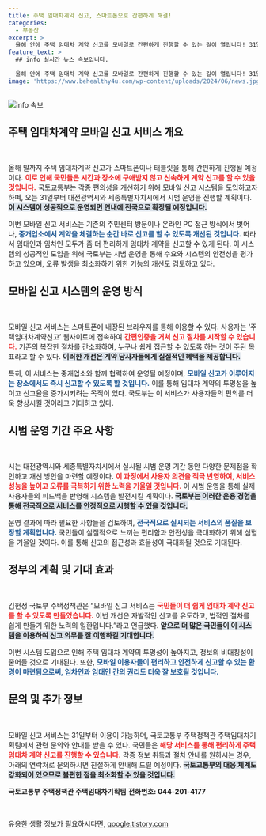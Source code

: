 ```yaml
---
title: 주택 임대차계약 신고, 스마트폰으로 간편하게 해결!
categories:
  - 부동산
excerpt: >
  올해 안에 주택 임대차 계약 신고를 모바일로 간편하게 진행할 수 있는 길이 열립니다! 31일부터 대전과 세종에서 시범 운영된 후 전국 확대 예정, 더 이상 주민센터 방문 없이 스마트폰으로 즉시 신고하세요!
feature_text: >
  ## info 실시간 뉴스 속보입니다.

  올해 안에 주택 임대차 계약 신고를 모바일로 간편하게 진행할 수 있는 길이 열립니다! 31일부터 대전과 세종에서 시범 운영된 후 전국 확대 예정, 더 이상 주민센터 방문 없이 스마트폰으로 즉시 신고하세요!
image: 'https://www.behealthy4u.com/wp-content/uploads/2024/06/news.jpg'
---
```


<p><img src="https://www.behealthy4u.com/wp-content/uploads/2024/06/news.jpg" alt="info 속보" /></p>

<h2 data-ke-size="size26">주택 임대차계약 모바일 신고 서비스 개요</h2>

<p data-ke-size="size16">&nbsp;</p>

<p>올해 말까지 주택 임대차계약 신고가 스마트폰이나 태블릿을 통해 간편하게 진행될 예정이다. <b><span style="color: #ee2323;">이로 인해 국민들은 시간과 장소에 구애받지 않고 신속하게 계약 신고를 할 수 있을 것입니다.</span></b> 국토교통부는 각종 편의성을 개선하기 위해 모바일 신고 시스템을 도입하고자 하며, 오는 31일부터 대전광역시와 세종특별자치시에서 시범 운영을 진행할 계획이다. <b><span style="background-color: #21538527;">이 시스템이 성공적으로 운영되면 연내에 전국으로 확장될 예정입니다.</span></b></p>

<p>이번 모바일 신고 서비스는 기존의 주민센터 방문이나 온라인 PC 접근 방식에서 벗어나, <b><span style="color: #1a5490;">중개업소에서 계약을 체결하는 순간 바로 신고를 할 수 있도록 개선된 것입니다.</span></b> 따라서 임대인과 임차인 모두가 좀 더 편리하게 임대차 계약을 신고할 수 있게 된다. 이 시스템의 성공적인 도입을 위해 국토부는 시범 운영을 통해 수요와 시스템의 안전성을 평가하고 있으며, 오류 발생을 최소화하기 위한 기능의 개선도 검토하고 있다.</p>

<h2 data-ke-size="size26">모바일 신고 시스템의 운영 방식</h2>

<p data-ke-size="size16">&nbsp;</p>

<p>모바일 신고 서비스는 스마트폰에 내장된 브라우저를 통해 이용할 수 있다. 사용자는 ‘주택임대차계약신고’ 웹사이트에 접속하여 <b><span style="color: #ee2323;">간편인증을 거쳐 신고 절차를 시작할 수 있습니다.</span></b> 기존의 복잡한 절차를 간소화하여, 누구나 쉽게 접근할 수 있도록 하는 것이 주된 목표라고 할 수 있다. <b><span style="background-color: #21538527;">이러한 개선은 계약 당사자들에게 실질적인 혜택을 제공합니다.</span></b></p>

<p>특히, 이 서비스는 중개업소와 함께 협력하여 운영될 예정이며, <b><span style="color: #1a5490;">모바일 신고가 이루어지는 장소에서도 즉시 신고할 수 있도록 할 것입니다.</span></b> 이를 통해 임대차 계약의 투명성을 높이고 신고율을 증가시키려는 목적이 있다. 국토부는 이 서비스가 사용자들의 편의를 더욱 향상시킬 것이라고 기대하고 있다.</p>

<h2 data-ke-size="size26">시범 운영 기간 주요 사항</h2>

<p data-ke-size="size16">&nbsp;</p>

<p>시는 대전광역시와 세종특별자치시에서 실시될 시범 운영 기간 동안 다양한 문제점을 확인하고 개선 방안을 마련할 예정이다. <b><span style="color: #ee2323;">이 과정에서 사용자 의견을 적극 반영하여, 서비스 성능을 높이고 오류를 극복하기 위한 노력을 기울일 것입니다.</span></b> 이 시범 운영을 통해 실제 사용자들의 피드백을 반영해 시스템을 발전시킬 계획이다. <b><span style="background-color: #21538527;">국토부는 이러한 운용 경험을 통해 전국적으로 서비스를 안정적으로 시행할 수 있을 것입니다.</span></b></p>

<p>운영 결과에 따라 필요한 사항들을 검토하여, <b><span style="color: #1a5490;">전국적으로 실시되는 서비스의 품질을 보장할 계획입니다.</span></b> 국민들이 실질적으로 느끼는 편리함과 안전성을 극대화하기 위해 심혈을 기울일 것이다. 이를 통해 신고의 접근성과 효율성이 극대화될 것으로 기대된다.</p>

<h2 data-ke-size="size26">정부의 계획 및 기대 효과</h2>

<p data-ke-size="size16">&nbsp;</p>

<p>김헌정 국토부 주택정책관은 “모바일 신고 서비스는 <b><span style="color: #ee2323;">국민들이 더 쉽게 임대차 계약 신고를 할 수 있도록 만들었습니다.</span></b> 이번 개선은 자발적인 신고를 유도하고, 법적인 절차를 쉽게 만들기 위한 노력의 일환입니다.”라고 언급했다. <b><span style="background-color: #21538527;">앞으로 더 많은 국민들이 이 시스템을 이용하여 신고 의무를 잘 이행하길 기대합니다.</span></b></p>

<p>이번 시스템 도입으로 인해 주택 임대차 계약의 투명성이 높아지고, 정보의 비대칭성이 줄어들 것으로 기대된다. 또한, <b><span style="color: #1a5490;">모바일 이용자들이 편리하고 안전하게 신고할 수 있는 환경이 마련됨으로써, 임차인과 임대인 간의 권리도 더욱 잘 보호될 것입니다.</span></b> </p>

<h2 data-ke-size="size26">문의 및 추가 정보</h2>

<p data-ke-size="size16">&nbsp;</p>

<p>모바일 신고 서비스는 31일부터 이용이 가능하며, 국토교통부 주택정책관 주택임대차기획팀에서 관련 문의와 안내를 받을 수 있다. 국민들은 <b><span style="color: #ee2323;">해당 서비스를 통해 편리하게 주택 임대차 계약 신고를 진행할 수 있습니다.</span></b> 각종 정보 취득과 절차 안내를 원하시는 경우, 아래의 연락처로 문의하시면 친절하게 안내해 드릴 예정이다. <b><span style="background-color: #21538527;">국토교통부의 대응 체계도 강화되어 있으므로 불편한 점을 최소화할 수 있을 것입니다.</span></b></p>

<p><td style="text-align: center; height: 17px;"><b>국토교통부 주택정책관 주택임대차기획팀</b></td>
<td style="text-align: center; height: 17px;"><b>전화번호: 044-201-4177</b></td></p>

<p data-ke-size="size16">&nbsp;</p>
유용한 생활 정보가 필요하시다면, <a href="https://qoogle.tistory.com" rel="dofollow">qoogle.tistory.com</a>


